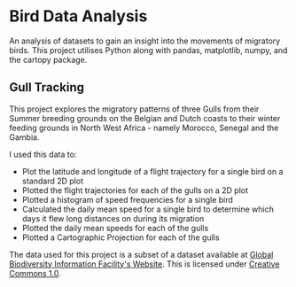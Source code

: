 # Bird Data Analysis

An analysis of datasets to gain an insight into the movements of migratory birds.
This project utilises Python along with pandas, matplotlib, numpy, and the cartopy package.

## Gull Tracking
This project explores the migratory patterns of three Gulls from their Summer breeding grounds on the Belgian and Dutch coasts to their winter feeding grounds in North West Africa - namely Morocco, Senegal and the Gambia.

I used this data to:
  * Plot the latitude and longitude of a flight trajectory for a single bird on a standard 2D plot
  * Plotted the flight trajectories for each of the gulls on a 2D plot
  * Plotted a histogram of speed frequencies for a single bird
  * Calculated the daily mean speed for a single bird to determine which days it flew long distances on during its migration
  * Plotted the daily mean speeds for each of the gulls
  * Plotted a Cartographic Projection for each of the gulls


The data used for this project is a subset of a dataset available at [Global Biodiversity Information Facility's Website](https://www.gbif.org/dataset/83e20573-f7dd-4852-9159-21566e1e691e). This is licensed under [Creative Commons 1.0](https://creativecommons.org/publicdomain/zero/1.0/legalcode).